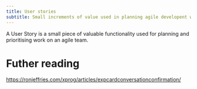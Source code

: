 ```yaml
---
title: User stories
subtitle: Small increments of value used in planning agile developent work
---
```


A User Story is a small piece of valuable functionality used for planning and prioritising work on an agile team.

# Futher reading

https://ronjeffries.com/xprog/articles/expcardconversationconfirmation/
